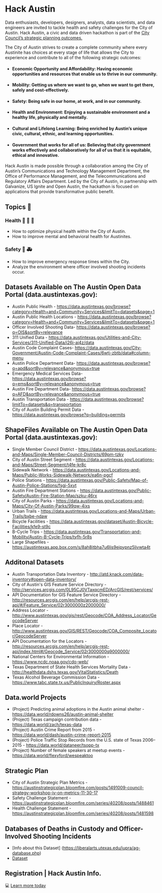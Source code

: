 # Hack Austin
Data enthusiasts, developers, designers, analysts, data scientists, and data engineers are invited to tackle health and safety challenges for the City of Austin. Hack Austin, a civic and data driven hackathon is part of the [City Council’s strategic planning outcomes.](https://austinstrategicplan.bloomfire.com/posts/1373079-strategic-direction)

The City of Austin strives to create a complete community where every Austinite has choices at every stage of life that allows the City to experience and contribute to all of the following strategic outcomes:
- #### Economic Opportunity and Affordability: Having economic opportunities and resources that enable us to thrive in our community.
- #### Mobility: Getting us where we want to go, when we want to get there, safely and cost-effectively. 
- #### Safety: Being safe in our home, at work, and in our community.
- #### Health and Environment: Enjoying a sustainable environment and a healthy life, physically and mentally.
- #### Cultural and Lifelong Learning: Being enriched by Austin’s unique civic, cultural, ethnic, and learning opportunities.
- #### Government that works for all of us: Believing that city government works effectively and collaboratively for all of us that it is equitable, ethical and innovative.

Hack Austin is made possible through a collaboration among the City of Austin’s Communications and Technology Management Department, the Office of Performance Management, and the Telecommunications and Regulatory Affairs Department. Led by the City of Austin, in partnership with Galvanize, US Ignite and Open Austin, the hackathon is focused on applications that provide transformative public benefit. 

## Topics :speech_balloon:
### Health :walking: :runner: :hospital:
- How to optimize physical health within the City of Austin.
- How to improve mental and behavioral health for Austinites.

### Safety :police_car: :ambulance:
- How to improve emergency response times within the City.
- Analyze the environment where officer involved shooting incidents occur.

## Datasets Available on The Austin Open Data Portal (data.austintexas.gov): 
- Austin Public Health - https://data.austintexas.gov/browse?category=Health+and+Community+Services&limitTo=datasets&page=1
- Austin Public Health Locations - https://data.austintexas.gov/browse?category=Health+and+Community+Services&limitTo=datasets&page=1
- Officer Involved Shooting Data- https://data.austintexas.gov/browse?q=OIS&sortBy=relevance
- 311 Unified Data - https://data.austintexas.gov/Utilities-and-City-Services/311-Unified-Data/i26j-ai4z/data
- Austin Code Complaint Cases- https://data.austintexas.gov/City-Government/Austin-Code-Complaint-Cases/6wtj-zbtb/data#column-menu
- Austin Police Department Data- https://data.austintexas.gov/browse?q=apd&sortBy=relevance&anonymous=true
- Emergency Medical Services Data- https://data.austintexas.gov/browse?q=ems&sortBy=relevance&anonymous=true
- Austin Fire Department Data- https://data.austintexas.gov/browse?q=AFD&sortBy=relevance&anonymous=true
- Austin Transportation Data - https://data.austintexas.gov/browse?limitTo=datasets&q=transportation
- City of Austin Building Permit Data - https://data.austintexas.gov/browse?q=building+permits

## ShapeFiles Available on The Austin Open Data Portal (data.austintexas.gov): 
- Single Member Council District - https://data.austintexas.gov/Locations-and-Maps/Single-Member-Council-Districts/69pm-tzkv
- City of Austin Street Segment - https://data.austintexas.gov/Locations-and-Maps/Street-Segment/t4fe-kr8c
- Sidewalk Network - https://data.austintexas.gov/Locations-and-Maps/Public-Works-Sidewalk-Network/ea6n-pgcf
- Police Stations - https://data.austintexas.gov/Public-Safety/Map-of-Austin-Police-Stations/fsgj-5xyt
- Austin Fire Department Stations - https://data.austintexas.gov/Public-Safety/Austin-Fire-Station-Map/szku-46rx
- City of Austin Parks - https://data.austintexas.gov/Locations-and-Maps/City-Of-Austin-Parks/99qw-4ixs
- Urban Trails - https://data.austintexas.gov/Locations-and-Maps/Urban-Trails/bxbe-ndaw
- Bicycle Facilities - https://data.austintexas.gov/dataset/Austin-Bicycle-Facilities/kfe9-st9c
- B-Cycle Trips - https://data.austintexas.gov/Transportation-and-Mobility/Austin-B-Cycle-Trips/tyfh-5r8s
- Large Shapefiles - https://austintexas.app.box.com/s/8ah8itbha7u6lis9eipypnz5ljvwta4t

## Additonal Datasets
- Austin Transportation Data Inventory - http://atd.knack.com/data-inventory#open-data-inventory/
- City of Austin's GIS Feature Service Directory - http://services.arcgis.com/0L95CJ0VTaxqcmED/ArcGIS/rest/services/
- API Documentation for GIS Feature Service Directory - http://resources.arcgis.com/en/help/arcgis-rest-api/#/Feature_Service/02r3000000z2000000/
- Address Locator - http://www.austintexas.gov/gis/rest/Geocode/COA_Address_Locator/GeocodeServer
- Place Locator - http://www.austintexas.gov/GIS/REST/Geocode/COA_Composite_Locator/GeocodeServer
- API Documentation for the Locators - http://resources.arcgis.com/en/help/arcgis-rest-api/index.html#/Geocode_Service/02r3000000q9000000/
- National Centers for Environmental Information - https://www.ncdc.noaa.gov/cdo-web/
- Texas Department of State Health Services Mortality Data - http://healthdata.dshs.texas.gov/VitalStatistics/Death
- Texas Alcohol Beverage Commission Data - https://www.tabc.state.tx.us/PublicInquiry/Roster.aspx

## Data.world Projects
- (Project) Predicting animal adoptions in the Austin animal shelter - https://data.world/rdowns26/austin-animal-shelter
- (Project) Texas campaign contribution data - https://data.world/zach/texas-data
- (Project) Austin Crime Report from 2015 - https://data.world/dash/austin-crime-report-2015
- (Project) Police Traffic Stop Records from the U.S. state of Texas 2006–2015 - https://data.world/dataneer/tsopp-tx
- (Project) Number of female speakers at meetup events - https://data.world/flexyford/wespeaktoo

## Strategic Plan
- City of Austin Strategic Plan Metrics - https://austinstrategicplan.bloomfire.com/posts/1491009-council-strategy-workshop-iv-on-metrics-11-30-17
- Safety Challenge Statement - https://austinstrategicplan.bloomfire.com/series/40208/posts/1488461
- Health Challenge Statement - https://austinstrategicplan.bloomfire.com/series/40208/posts/1481598

## Databases of Deaths in Custody and Officer-Involved Shooting Incidents
- [Info about this Dataset] (https://liberalarts.utexas.edu/iupra/ag-database.php) 
- [Dataset](https://docs.google.com/spreadsheets/d/1X8e1DcIJFtVLjagkBx1L8HIxuSNetYQkh2N-JBfVnoE/edit#gid=664030083)


## Registration | Hack Austin Info. 
:computer: [Learn more today](https://www.eventbrite.com/e/hack-austin-presented-by-the-city-of-austin-galvanize-tickets-39048292494)

